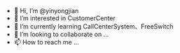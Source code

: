 - 👋 Hi, I’m @yinyongjian
- 👀 I’m interested in CustomerCenter
- 🌱 I’m currently learning CallCenterSystem、FreeSwitch
- 💞️ I’m looking to collaborate on ...
- 📫 How to reach me ...

<!---
yinyongjian/yinyongjian is a ✨ special ✨ repository because its `README.md` (this file) appears on your GitHub profile.
You can click the Preview link to take a look at your changes.
--->
